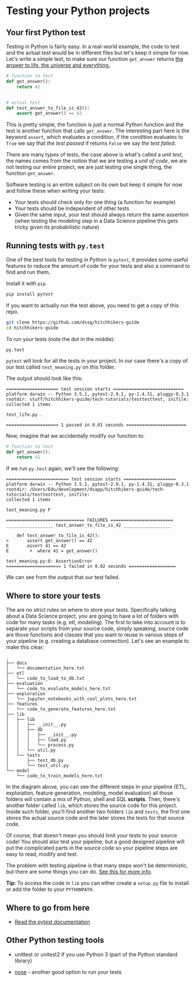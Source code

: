 # Testing your Python projects

## Your first Python test

Testing in Python is fairly easy. In a real-world example, the code to test and the actual test would be in different files but let's keep it simple for now. Let's write a simple test, to make sure our function `get_answer` returns [the answer to life, the universe and everything.](http://hitchhikers.wikia.com/wiki/42)

```python
# function to test
def get_answer():
    return 42


# actual test
def test_answer_to_file_is_42():
    assert get_answer() == 42
```

This is pretty simple, the function is just a normal Python function and the test is another function that calls `get_answer`. The interesting part here is the keyword `assert`, which evaluates a condition, if the condition evaluates to `True` we say that *the test passed* if returns `False` we say *the test failed*.

There are many types of tests, the case above is what's called a *unit test*, the names comes from the notion that we are testing a *unit of code*, we are not testing our entire project, we are just testing one single thing, the function `get_answer`.

Software testing is an entire subject on its own but keep it simple for now and follow these when writing your tests:

*   Your tests should check only for one thing (a function for example)
*   Your tests should be independent of other tests
*   Given the same input, your test should always return the same assertion (when testing the modeling step in a Data Science pipeline this gets tricky given its probabilistic nature)

## Running tests with `py.test`

One of the best tools for testing in Python is `pytest`, it provides some useful features to reduce the amount of code for your tests and also a command to find and run them.

Install it with `pip`.

```bash
pip install pytest
```

If you want to actually run the test above, you need to get a copy of this repo.

```bash
git clone https://github.com/dssg/hitchhikers-guide
cd hitchhikers-guide
```

To run your tests (note the dot in the middle):

```
py.test
```

`pytest` will look for all the tests in your project. In our case there's a copy of our test called `test_meaning.py` on this folder.

The output should look like this:

```
==================== test session starts ===========================
platform darwin -- Python 3.5.1, pytest-2.9.1, py-1.4.31, pluggy-0.3.1
rootdir: stuff/hitchhikers-guide/tech-tutorials/testtesttest, inifile:
collected 1 items

test_life.py .

==================== 1 passed in 0.01 seconds =======================
```

Now, imagine that we accidentally modify our function to:

```python
# function to test
def get_answer():
    return 41
```

If we run `py.test` again, we'll see the following:

```
======================== test session starts ====================
platform darwin -- Python 3.5.1, pytest-2.9.1, py-1.4.31, pluggy-0.3.1
rootdir: /Users/Edu/development/dsapp/hitchhikers-guide/tech-tutorials/testtesttest, inifile:
collected 1 items

test_meaning.py F

============================== FAILURES ========================
__________________ test_answer_to_file_is_42 __________________

    def test_answer_to_file_is_42():
>       assert get_answer() == 42
E       assert 41 == 42
E        +  where 41 = get_answer()

test_meaning.py:8: AssertionError
===================== 1 failed in 0.02 seconds ==================
```

We can see from the output that our test failed.

## Where to store your tests

The are no strict rules on where to store your tests. Specifically talking about a Data Science project, you are going to have a lot of folders with code for many tasks (e.g. etl, modeling). The first to take into account is to separate your scripts from your source code, simply speaking, source code are those functions and classes that you want to reuse in various steps of your pipeline (e.g. creating a database connection). Let's see an example to make this clear:

```
.
├── docs
│   └── documentation_here.txt
├── etl
│   └── code_to_load_to_db.txt
├── evaluation
│   └── code_to_evaluate_models_here.txt
├── exploration
│   └── jupyter_notebooks_with_cool_plots_here.txt
├── features
│   └── code_to_generate_features_here.txt
├── lib
│   ├── lib
│   │   ├── __init__.py
│   │   ├── db
│   │   │   ├── __init__.py
│   │   │   ├── load.py
│   │   │   └── process.py
│   │   └── util.py
│   └── tests
│       ├── test_db.py
│       └── test_util.py
└── model
    └── code_to_train_models_here.txt
```

In the diagram above, you can see the different steps in your pipeline (ETL, exploration, feature generation, modeling, model evaluation) all those folders will contain a mix of Python, shell and SQL **scripts**. Then, there's another folder called `lib`, which stores the source code for this project. Inside such folder, you'll find another two folders `lib` and `tests`, the first one stores the actual source code and the later stores the tests for that source code.

Of course, that doesn't mean you should limit your tests to your source code! You should also test your pipeline, but a good designed pipeline will put the complicated parts in the source code so your pipeline steps are easy to read, modify and test.

The problem with testing pipeline is that many steps won't be deterministic, but there are some things you can do. [See this for more info](ds_testing.py).

**Tip:** To access the code in `lib` you can either create a `setup.py` file to install or add the folder to your `PYTHONPATH`.

## Where to go from here

*   [Read the pytest documentation](http://pytest.org/latest/)

## Other Python testing tools

*   unittest or unitest2 if you use Python 3 (part of the Python standard library)
*   [nose](https://github.com/nose-devs/nose) - another good option to run your tests

    ​

